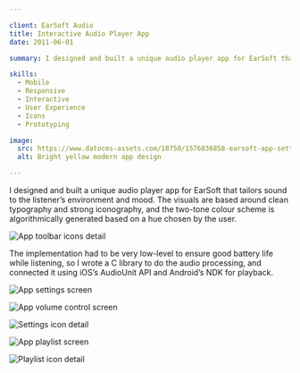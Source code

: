 ```yaml
---

client: EarSoft Audio
title: Interactive Audio Player App
date: 2011-06-01

summary: I designed and built a unique audio player app for EarSoft that tailors sound to the listener’s environment and mood.

skills:
  - Mobile
  - Responsive
  - Interactive
  - User Experience
  - Icons
  - Prototyping

image:
  src: https://www.datocms-assets.com/18750/1576836858-earsoft-app-settings-screen.jpg
  alt: Bright yellow modern app design

---
```


I designed and built a unique audio player app for EarSoft that tailors sound to the listener’s environment and mood. The visuals are based around clean typography and strong iconography, and the two-tone colour scheme is algorithmically generated based on a hue chosen by the user.

![App toolbar icons detail](https://www.datocms-assets.com/18750/1576837021-earsoft-app-toolbar-icons-detail.jpg "App toolbar icons detail")

The implementation had to be very low-level to ensure good battery life while listening, so I wrote a C library to do the audio processing, and connected it using iOS’s AudioUnit API and Android’s NDK for playback.

![App settings screen](https://www.datocms-assets.com/18750/1576836858-earsoft-app-settings-screen.jpg "App settings screen")

![App volume control screen](https://www.datocms-assets.com/18750/1576837299-earsoft-app-volume-control-screen.jpg "App volume control screen")

![Settings icon detail](https://www.datocms-assets.com/18750/1576837044-earsoft-app-settings-icon-detail.jpg "Settings icon detail")

![App playlist screen](https://www.datocms-assets.com/18750/1576837235-earsoft-app-playlist-screen.jpg "App playlist screen")

![Playlist icon detail](https://www.datocms-assets.com/18750/1576837082-earsoft-app-playlist-icon-detail.jpg "Playlist icon detail")
